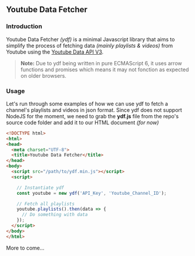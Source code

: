 ## **Youtube Data Fetcher**

### Introduction
Youtube Data Fetcher *(ydf)* is a minimal Javascript library that aims to simplify the process of fetching data *(mainly playlists & videos)* from Youtube using the [Youtube Data API V3](https://developers.google.com/youtube/v3/docs/).
> **Note:**
> Due to ydf being written in pure ECMAScript 6, it uses arrow functions and promises which means it may not fonction as expected on older browsers.

### Usage
Let's run through some examples of how we can use ydf to fetch a channel's playlists and videos in json format.
Since ydf does not support NodeJS for the moment, we need to grab the **ydf.js** file from the repo's source code folder and add it to our HTML document *(for now)*
```html
<!DOCTYPE html>
<html>
<head>
  <meta charset="UTF-8">
  <title>Youtube Data Fetcher</title>
</head>
<body>
  <script src="/path/to/ydf.min.js"></script>
  <script>

    // Instantiate ydf
    const youtube = new ydf('API_Key', 'Youtube_Channel_ID');

    // Fetch all playlists
    youtube.playlists().then(data => {
      // Do something with data
    });
  </script>
</body>
</html>
```

More to come...
